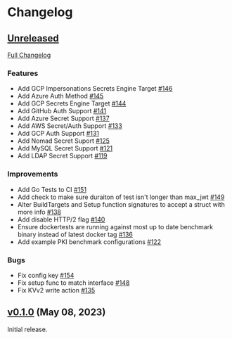 # Changelog

## [Unreleased](https://github.com/hashicorp/vault-benchmark/tree/HEAD)

[Full Changelog](https://github.com/hashicorp/vault-benchmark/compare/v0.1.0...HEAD)

### Features

- Add GCP Impersonations Secrets Engine Target [\#146](https://github.com/hashicorp/vault-benchmark/pull/146)
- Add Azure Auth Method [\#145](https://github.com/hashicorp/vault-benchmark/pull/145)
- Add GCP Secrets Engine Target [\#144](https://github.com/hashicorp/vault-benchmark/pull/144)
- Add GitHub Auth Support [\#141](https://github.com/hashicorp/vault-benchmark/pull/141)
- Add Azure Secret Support [\#137](https://github.com/hashicorp/vault-benchmark/pull/137)
- Add AWS Secret/Auth Support [\#133](https://github.com/hashicorp/vault-benchmark/pull/133)
- Add GCP Auth Support [\#131](https://github.com/hashicorp/vault-benchmark/pull/131)
- Add Nomad Secret Suport [\#125](https://github.com/hashicorp/vault-benchmark/pull/125)
- Add MySQL Secret Support [\#121](https://github.com/hashicorp/vault-benchmark/pull/121)
- Add LDAP Secret Support [\#119](https://github.com/hashicorp/vault-benchmark/pull/119)

### Improvements

- Add Go Tests to CI [\#151](https://github.com/hashicorp/vault-benchmark/pull/151)
- Add check to make sure duraiton of test isn't longer than max_jwt [\#149](https://github.com/hashicorp/vault-benchmark/pull/149)
- Alter BuildTargets and Setup function signatures to accept a struct with more info [\#138](https://github.com/hashicorp/vault-benchmark/pull/138)
- Add disable HTTP/2 flag [\#140](https://github.com/hashicorp/vault-benchmark/pull/140)
- Ensure dockertests are running against most up to date benchmark binary instead of latest docker tag [\#136](https://github.com/hashicorp/vault-benchmark/pull/136)
- Add example PKI benchmark configurations [\#122](https://github.com/hashicorp/vault-benchmark/pull/122)

### Bugs

- Fix config key [\#154](https://github.com/hashicorp/vault-benchmark/pull/154)
- Fix setup func to match interface [\#148](https://github.com/hashicorp/vault-benchmark/pull/148)
- Fix KVv2 write action [\#135](https://github.com/hashicorp/vault-benchmark/pull/135)

## [v0.1.0](https://github.com/hashicorp/vault-benchmark/tree/v0.1.0) (May 08, 2023)

Initial release.
